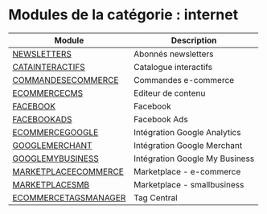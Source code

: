 # Modules de la catégorie : internet

|Module|Description|
|---|---|
|[NEWSLETTERS](newsletters.md)|Abonnés newsletters|
|[CATAINTERACTIFS](catainteractifs.md)|Catalogue interactifs|
|[COMMANDESECOMMERCE](commandesecommerce.md)|Commandes e-commerce|
|[ECOMMERCECMS](ecommercecms.md)|Editeur de contenu|
|[FACEBOOK](facebook.md)|Facebook|
|[FACEBOOKADS](facebookads.md)|Facebook Ads|
|[ECOMMERCEGOOGLE](ecommercegoogle.md)|Intégration Google Analytics|
|[GOOGLEMERCHANT](googlemerchant.md)|Intégration Google Merchant|
|[GOOGLEMYBUSINESS](googlemybusiness.md)|Intégration Google My Business|
|[MARKETPLACEECOMMERCE](marketplaceecommerce.md)|Marketplace - e-commerce|
|[MARKETPLACESMB](marketplacesmb.md)|Marketplace - smallbusiness|
|[ECOMMERCETAGSMANAGER](ecommercetagsmanager.md)|Tag Central|
